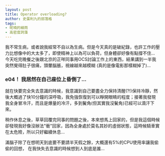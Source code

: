 ```yaml
---
layout: post
title: Operator overloading?
author: 史蛋利九的部落格
tags:
- 呢喃的細雨
- 高密度詞藻
---
```


我不常生病，或者說我經常不自以為生病。但是今天真的是破紀錄，也許工作的壓力比想像中的大太多了，即使精神上以為可以負荷，但身體卻好像有點撐不住...  
今天吃完晚餐之後跟北京的正咩同事用OCS討論工作上的東西，結果講到一半我突然覺得肚子很痛，頭暈腦脹，視線越來越模糊 (真的是像電影那樣糊掉了)...  
### e04！ 我居然在自己座位上昏倒了...

就在快要完全失去意識的時候，我意識到自己要盡全力保持清醒(?!)保持冷靜，然後大概過了快10分鐘的深呼吸，我免強恢復到可以睜開眼睛的程度；接著我發現我全身冒冷汗，而且是爆量的冷汗，多到鬢角(但其實我沒鬢角)已經可以滴汗下來。

稍作休息之後，草草回覆完同事的問題之後，本來想馬上回家的，但是我這個時候卻發現我好像沒辦法"衝"回家，因為全身處於莫名其妙的虛弱狀態，這時候騎車實在太危險，所以只好繼續休息...

滿腦子除了在想明天到底要不要請半天假之餘，大概還有5%的CPU使用率讓我偷偷的回想， 在我快失去意識的時候想到人到底是誰...
